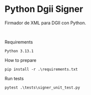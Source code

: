 # Python Dgii Signer

Firmador de XML para DGII con Python.

<br />

Requirements
```
Python 3.13.1
```

How to prepare
```
pip install -r .\requirements.txt
```

Run tests
```
pytest .\tests\signer_unit_test.py
```